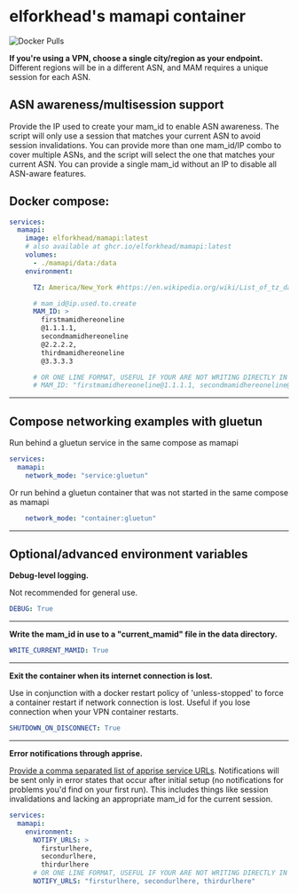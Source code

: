 # elforkhead's mamapi container

![Docker Pulls](https://img.shields.io/docker/pulls/elforkhead/mamapi)

**If you're using a VPN, choose a single city/region as your endpoint.** Different regions will be in a different ASN, and MAM requires a unique session for each ASN.

## ASN awareness/multisession support
Provide the IP used to create your mam_id to enable ASN awareness. The script will only use a session that matches your current ASN to avoid session invalidations. You can provide more than one mam_id/IP combo to cover multiple ASNs, and the script will select the one that matches your current ASN. You can provide a single mam_id without an IP to disable all ASN-aware features.

## Docker compose:
```yaml
services:
  mamapi:
    image: elforkhead/mamapi:latest
    # also available at ghcr.io/elforkhead/mamapi:latest
    volumes:
      - ./mamapi/data:/data
    environment:

      TZ: America/New_York #https://en.wikipedia.org/wiki/List_of_tz_database_time_zones

      # mam_id@ip.used.to.create
      MAM_ID: >
        firstmamidhereoneline
        @1.1.1.1,
        secondmamidhereoneline
        @2.2.2.2,
        thirdmamidhereoneline
        @3.3.3.3

      # OR ONE LINE FORMAT, USEFUL IF YOUR ARE NOT WRITING DIRECTLY IN YAML
      # MAM_ID: "firstmamidhereoneline@1.1.1.1, secondmamidhereoneline@2.2.2.2, thirdmamidhereoneline@3.3.3.3"
```

---
## Compose networking examples with gluetun
Run behind a gluetun service in the same compose as mamapi

```yaml
services:
  mamapi:
    network_mode: "service:gluetun"
```

Or run behind a gluetun container that was not started in the same compose as mamapi

```yaml
    network_mode: "container:gluetun"
```

---

## Optional/advanced environment variables

**Debug-level logging.**

Not recommended for general use.

```yaml
DEBUG: True
```

---

**Write the mam_id in use to a "current_mamid" file in the data directory.**

```yaml
WRITE_CURRENT_MAMID: True
```

---

**Exit the container when its internet connection is lost.**

Use in conjunction with a docker restart policy of 'unless-stopped' to force a container restart if network connection is lost. Useful if you lose connection when your VPN container restarts.

```yaml
SHUTDOWN_ON_DISCONNECT: True
```

---

**Error notifications through apprise.**

[Provide a comma separated list of apprise service URLs](https://github.com/caronc/apprise). Notifications will be sent only in error states that occur after initial setup (no notifications for problems you'd find on your first run). This includes things like session invalidations and lacking an appropriate mam_id for the current session.

```yaml
services:
  mamapi:
    environment:
      NOTIFY_URLS: >
        firsturlhere,
        secondurlhere,
        thirdurlhere
      # OR ONE LINE FORMAT, USEFUL IF YOUR ARE NOT WRITING DIRECTLY IN YAML
      NOTIFY_URLS: "firsturlhere, secondurlhere, thirdurlhere"
```
